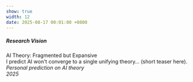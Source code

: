 ```yaml
---
show: true
width: 12
date: 2025-08-17 00:01:00 +0800
---
```


<div class="m-4">
  <h5>Research Vision</h5>
  <a href="{{ '/articles/ai_theory_future/' | relative_url }}" class="text-reset" style="text-decoration:none;">
    <div class="p-3 border rounded shadow-sm">
      <div class="h6 mb-1">AI Theory: Fragmented but Expansive</div>
      <div class="small mb-2">
        I predict AI won't converge to a single unifying theory… (short teaser here).
      </div>
      <div class="small d-flex">
        <div><em>Personal prediction on AI theory</em></div>
        <div class="mt-auto ml-auto no-break"><em>2025</em></div>
      </div>
    </div>
  </a>
</div>

